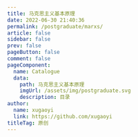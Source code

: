 ```yaml
---
title: 马克思主义基本原理
date: 2022-06-30 21:40:36
permalink: /postgraduate/marxs/
article: false
sidebar: false
prev: false
pageButton: false
comment: false
pageComponent: 
  name: Catalogue
  data: 
    path: 马克思主义基本原理
    imgUrl: /assets/img/postgraduate.svg
    description: 目录
author: 
  name: xugaoyi
  link: https://github.com/xugaoyi
titleTag: 原创
---
```

